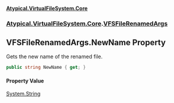 #### [Atypical.VirtualFileSystem.Core](VirtualFileSystem.md 'VirtualFileSystem')
### [Atypical.VirtualFileSystem.Core](VirtualFileSystem.md#Atypical.VirtualFileSystem.Core 'Atypical.VirtualFileSystem.Core').[VFSFileRenamedArgs](VFSFileRenamedArgs.md 'Atypical.VirtualFileSystem.Core.VFSFileRenamedArgs')

## VFSFileRenamedArgs.NewName Property

Gets the new name of the renamed file.

```csharp
public string NewName { get; }
```

#### Property Value
[System.String](https://docs.microsoft.com/en-us/dotnet/api/System.String 'System.String')